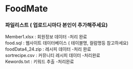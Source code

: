 # FoodMate 

### 파일리스트 ( 업로드시마다 본인이 추가해주세요)
Member1.xlsx : 회원정보 데이터 -처리 완료 <br/>
food.sql : 웹사이트 데이터베이스 ( 테이블명, 컬럼명등 참고하세요)<br/>
foodData4_24.zip  : 레시피 데이터 -처리 완료 <br/>
sortrecipe.csv : 커뮤니티 레시피 데이터 -처리완료<br/>
Kewords.txt : 키워드 추출 -처리완료<br/>
